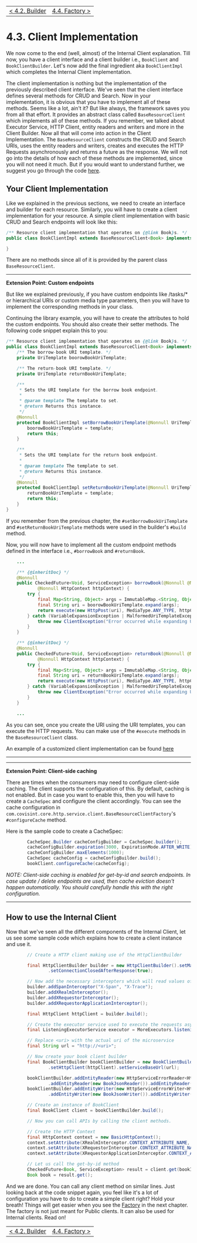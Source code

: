 <table>
  <tr>
    <td><a href="client-builder">&lt; 4.2. Builder</a></td>
    <td align="right"><a href="client-factory">4.4. Factory &gt;</a></td>
  </tr>
</table>

# 4.3. Client Implementation

We now come to the end (well, almost) of the Internal Client explanation. Till now, you have a client interface and a client builder i.e., `BookClient` and `BookClientBuilder`. Let's now add the final ingredient aka `BookClientImpl` which completes the Internal Client implementation.

The client implementation is nothing but the implementation of the previously described client interface. We've seen that the client interface defines several methods for CRUD and Search. Now in your implementation, it is obvious that you have to implement all of these methods. Seems like a lot, ain't it? But like always, the framework saves you from all that effort. It provides an abstract class called `BaseResourceClient` which implements all of these methods. If you remember, we talked about Executor Service, HTTP Client, entity readers and writers and more in the Client Builder. Now all that will come into action in the Client Implementation. The `BaseResourceClient` constructs the CRUD and Search URIs, uses the entity readers and writers, creates and executes the HTTP Requests asynchronously and returns a future as the response. We will not go into the details of how each of these methods are implemented, since you will not need it much. But if you would want to understand further, we suggest you go through the code [here](http://git.covisintrnd.com/eng-core/http-service-framework/blob/master/client/src/main/java/com/covisint/core/http/service/client/BaseResourceClient.java).

## Your Client Implementation

Like we explained in the previous sections, we need to create an interface and builder for each resource. Similarly, you will have to create a client implementation for your resource. A simple client implementation with basic CRUD and Search endpoints will look like this:

```java
/** Resource client implementation that operates on {@link Book}s. */
public class BookClientImpl extends BaseResourceClient<Book> implements BookClient {

}
```

There are no methods since all of it is provided by the parent class `BaseResourceClient`. 

***
__Extension Point: Custom endpoints__

But like we explained previously, if you have custom endpoints like /tasks/* or hierarchical URIs or custom media type parameters, then you will have to implement the corresponding methods in your class. 

Continuing the library example, you will have to create the attributes to hold the custom endpoints. You should also create their setter methods. The following code snippet explain this to you:

```java
/** Resource client implementation that operates on {@link Book}s. */
public class BookClientImpl extends BaseResourceClient<Book> implements BookClient {
    /** The borrow-book URI template. */
    private UriTemplate boorowBookUriTemplate;

    /** The return-book URI template. */
    private UriTemplate returnBookUriTemplate;

    /**
     * Sets the URI template for the borrow book endpoint.
     * 
     * @param template The template to set.
     * @return Returns this instance.
     */
    @Nonnull
    protected BookClientImpl setBorrowBookUriTemplate(@Nonnull UriTemplate template) {
        boorowBookUriTemplate = template;
        return this;
    }

    /**
     * Sets the URI template for the return book endpoint.
     * 
     * @param template The template to set.
     * @return Returns this instance.
     */
    @Nonnull
    protected BookClientImpl setReturnBookUriTemplate(@Nonnull UriTemplate template) {
        returnBookUriTemplate = template;
        return this;
    }
}
```  

If you remember from the previous chapter, the `#setBorrowBookUriTemplate` and `#setReturnBookUriTemplate` methods were used in the builder's `#build` method.

Now, you will now have to implement all the custom endpoint methods defined in the interface i.e., `#borrowBook` and `#returnBook`.

```java
    ...

    /** {@inheritDoc} */
    @Nonnull
    public CheckedFuture<Void, ServiceException> borrowBook(@Nonnull @NotEmpty String bookId,
            @Nonnull HttpContext httpContext) {
        try {
            final Map<String, Object> args = ImmutableMap.<String, Object> of("bookId", bookId);
            final String uri = boorowBookUriTemplate.expand(args);
            return execute(new HttpPost(uri), MediaType.ANY_TYPE, httpContext);
        } catch (VariableExpansionException | MalformedUriTemplateException e) {
            throw new ClientException("Error occurred while expanding URL template.", e);
        }
    }

    /** {@inheritDoc} */
    @Nonnull
    public CheckedFuture<Void, ServiceException> returnBook(@Nonnull @NotEmpty String bookId,
            @Nonnull HttpContext httpContext) {
        try {
            final Map<String, Object> args = ImmutableMap.<String, Object> of("bookId", bookId);
            final String uri = returnBookUriTemplate.expand(args);
            return execute(new HttpPost(uri), MediaType.ANY_TYPE, httpContext);
        } catch (VariableExpansionException | MalformedUriTemplateException e) {
            throw new ClientException("Error occurred while expanding URL template.", e);
        }
    }

    ...
```

As you can see, once you create the URI using the URI templates, you can execute the HTTP requests. You can make use of the `#execute` methods in the `BaseResourceClient` class.

An example of a customized client implementation can be found [here](http://git.covisintrnd.com/eng-iot-core/device-service/blob/master/client/src/main/java/com/covisint/platform/device/client/device/DeviceClientImpl.java)

***

***
__Extension Point: Client-side caching__

There are times when the consumers may need to configure client-side caching. The client supports the configuration of this. By default, caching is not enabled. But in case you want to enable this, then you will have to create a `CacheSpec` and configure the client accordingly. You can see the cache configuration  in ```com.covisint.core.http.service.client.BaseResourceClientFactory```'s `#configureCache` method.

Here is the sample code to create a CacheSpec:

```java
        CacheSpec.Builder cacheConfigBuilder = CacheSpec.builder();
        cacheConfigBuilder.expiration(3000, ExpirationMode.AFTER_WRITE);
        cacheConfigBuilder.maxElements(1000);
        CacheSpec cacheConfig = cacheConfigBuilder.build();
        bookClient.configureCache(cacheConfig);
```

*NOTE: Client-side caching is enabled for get-by-id and search endpoints. In case update / delete endpoints are used, then cache eviction doesn't happen automatically. You should carefully handle this with the right configuration.*

***

## How to use the Internal Client

Now that we've seen all the different components of the Internal Client, let us see some sample code which explains how to create a client instance and use it.

```java
        // Create a HTTP client making use of the HttpClientBuilder

        final HttpClientBuilder builder = new HttpClientBuilder().setMaxConnections(1024)
                .setConnectionClosedAfterResponse(true);

        // Now add the necessary intercepters which will read values off the request header
        builder.addSpanInterceptor("X-Span", "X-Trace");
        builder.addXRealmInterceptor();
        builder.addXRequestorInterceptor();
        builder.addXRequestorApplicationInterceptor();

        final HttpClient httpClient = builder.build();

        // Create the executor service used to execute the requests asynchronously
        final ListeningExecutorService executor = MoreExecutors.listeningDecorator(Executors.newFixedThreadPool(10));

        // Replace <uri> with the actual uri of the microservice
        final String url = "http://<uri>"; 

        // Now create your book client builder
        final BookClientBuilder bookClientBuilder = new BookClientBuilder().setExecutorService(executor)
                .setHttpClient(httpClient).setServiceBaseUrl(url);

        bookClientBuilder.addEntityReader(new HttpServiceErrorReader<HttpServiceError>())
                .addEntityReader(new BookJsonReader()).addEntityReader(new BookProtobufReader());
        bookClientBuilder.addEntityWriter(new HttpServiceErrorWriter<HttpServiceError>())
                .addEntityWriter(new BookJsonWriter()).addEntityWriter(new BookProtobufWriter());

        // Create an instance of BookClient
        final BookClient client = bookClientBuilder.build();

        // Now you can call APIs by calling the client methods.

        // Create the HTTP Context
        final HttpContext context = new BasicHttpContext();
        context.setAttribute(XRealmInterceptor.CONTEXT_ATTRIBUTE_NAME, "ABC");
        context.setAttribute(XRequestorInterceptor.CONTEXT_ATTRIBUTE_NAME, "Sam");
        context.setAttribute(XRequestorApplicationInterceptor.CONTEXT_ATTRIBUTE_NAME, "Sam's App");

        // Let us call the get-by-id method
        CheckedFuture<Book, ServiceException> result = client.get(bookId, httpContext);
        Book book = result.get();
```

And we are done. You can call any client method on similar lines. Just looking back at the code snippet again, you feel like it's a lot of configuration you have to do to create a simple client right? Hold your breath! Things will get easier when you see the [Factory](client-factory) in the next chapter. The factory is not just meant for Public clients. It can also be used for Internal clients. Read on!

<table>
  <tr>
    <td><a href="client-builder">&lt; 4.2. Builder</a></td>
    <td align="right"><a href="client-factory">4.4. Factory &gt;</a></td>
  </tr>
</table>